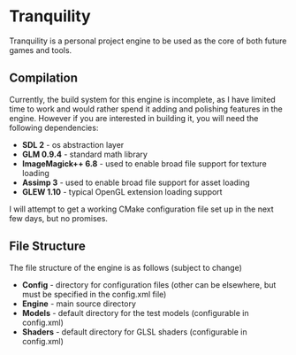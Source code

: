 Tranquility
======================
Tranquility is a personal project engine to be used as the core of both future games and tools.

Compilation
-----------------
Currently, the build system for this engine is incomplete, as I have limited time to work and would rather spend it adding and polishing features in the engine.  However if you are interested in building it, you will need the following dependencies:  

 * **SDL 2** - os abstraction layer
 * **GLM 0.9.4** - standard math library
 * **ImageMagick++ 6.8** - used to enable broad file support for texture loading
 * **Assimp 3** - used to enable broad file support for asset loading  
 * **GLEW 1.10** - typical OpenGL extension loading support  

I will attempt to get a working CMake configuration file set up in the next few days, but no promises.

File Structure
-------------------
The file structure of the engine is as follows  (subject to change)
 
 * **Config** - directory for configuration files (other can be elsewhere, but must be specified in the config.xml file)
 * **Engine** - main source directory
 * **Models** - default directory for the test models (configurable in config.xml)
 * **Shaders** - default directory for GLSL shaders (configurable in config.xml)
